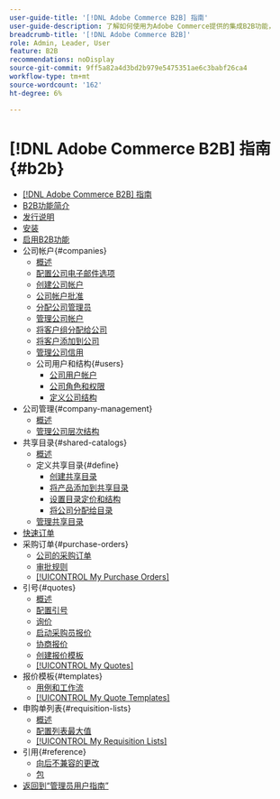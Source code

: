 ```yaml
---
user-guide-title: '[!DNL Adobe Commerce B2B] 指南'
user-guide-description: 了解如何使用为Adobe Commerce提供的集成B2B功能，
breadcrumb-title: '[!DNL Adobe Commerce B2B]'
role: Admin, Leader, User
feature: B2B
recommendations: noDisplay
source-git-commit: 9ff5a82a4d3bd2b979e5475351ae6c3babf26ca4
workflow-type: tm+mt
source-wordcount: '162'
ht-degree: 6%

---
```



# [!DNL Adobe Commerce B2B] 指南 {#b2b}

+ [[!DNL Adobe Commerce B2B] 指南](guide-overview.md)
+ [B2B功能简介](introduction.md)
+ [发行说明](release-notes.md)
+ [安装](install.md)
+ [启用B2B功能](enable-basic-features.md)
+ 公司帐户{#companies}
   + [概述](account-companies.md)
   + [配置公司电子邮件选项](email-company-configuration.md)
   + [创建公司帐户](account-company-create.md)
   + [公司帐户批准](account-company-approve.md)
   + [分配公司管理员](account-company-admin.md)
   + [管理公司帐户](account-company-manage.md)
   + [将客户组分配给公司](account-company-customer-group.md)
   + [将客户添加到公司](customer-assign-company.md)
   + [管理公司信用](credit-company.md)
   + 公司用户和结构{#users}
      + [公司用户帐户](account-company-users.md)
      + [公司角色和权限](account-company-roles-permissions.md)
      + [定义公司结构](account-company-structure.md)
+ 公司管理{#company-management}
   + [概述](manage-companies.md)
   + [管理公司层次结构](manage-company-hierarchy.md)
+ 共享目录{#shared-catalogs}
   + [概述](catalog-shared.md)
   + 定义共享目录{#define}
      + [创建共享目录](catalog-shared-create.md)
      + [将产品添加到共享目录](catalog-shared-product-add.md)
      + [设置目录定价和结构](catalog-shared-pricing-structure.md)
      + [将公司分配给目录](catalog-shared-assign-companies.md)
   + [管理共享目录](catalog-shared-manage.md)
+ [快速订单](quick-order.md)
+ 采购订单{#purchase-orders}
   + [公司的采购订单](purchase-order-flow.md)
   + [审批规则](account-dashboard-approval-rules.md)
   + [[!UICONTROL My Purchase Orders]](account-dashboard-my-purchase-orders.md)
+ 引号{#quotes}
   + [概述](quotes.md)
   + [配置引号](configure-quotes.md)
   + [询价](quote-request.md)
   + [启动采购员报价](sales-rep-initiates-quote.md)
   + [协商报价](quote-price-negotiation.md)
   + [创建报价模板](quote-templates.md)
   + [[!UICONTROL My Quotes]](account-dashboard-my-quotes.md)
+ 报价模板{#templates}
   + [用例和工作流](quote-templates-overview.md)
   + [[!UICONTROL My Quote Templates]](account-dashboard-my-quote-templates.md)
+ 申购单列表{#requisition-lists}
   + [概述](requisition-lists.md)
   + [配置列表最大值](configure-requisition-lists.md)
   + [[!UICONTROL My Requisition Lists]](account-dashboard-requisition-lists-manage.md)
+ 引用{#reference}
   + [向后不兼容的更改](backward-incompatible-changes.md)
   + [包](packages.md)
+ [返回到“管理员用户指南”](https://experienceleague.adobe.com/en/docs/commerce-admin/user-guides/home)
